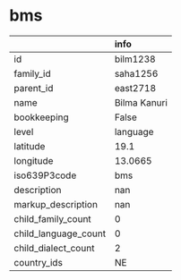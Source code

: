 # bms
|                      | info         |
|:---------------------|:-------------|
| id                   | bilm1238     |
| family_id            | saha1256     |
| parent_id            | east2718     |
| name                 | Bilma Kanuri |
| bookkeeping          | False        |
| level                | language     |
| latitude             | 19.1         |
| longitude            | 13.0665      |
| iso639P3code         | bms          |
| description          | nan          |
| markup_description   | nan          |
| child_family_count   | 0            |
| child_language_count | 0            |
| child_dialect_count  | 2            |
| country_ids          | NE           |